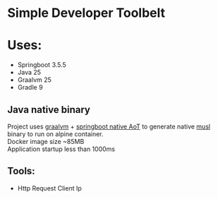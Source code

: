 # Simple Developer Toolbelt

# Uses:
 * Springboot 3.5.5
 * Java 25
 * Graalvm 25
 * Gradle 9

## Java native binary
Project uses [graalvm](https://www.graalvm.org/) + [springboot native AoT](https://docs.spring.io/spring-native/docs/current/reference/htmlsingle/) to generate native [musl](https://musl.libc.org/) binary to run on alpine container.    
Docker image size ~85MB    
Application startup less than 1000ms

## Tools:
 * Http Request Client Ip
